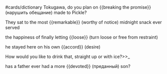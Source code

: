 #cards/dictionary 
Tokugawa, do you plan on {{breaking the promise}} (нарушить обещание) made to Pickle?

They sat to the most {{remarkable}} (worthy of notice) midnight snack ever served

the happiness of finally letting {{loose}} (turn loose or free from restraint) <!--SR:!2024-01-05,4,270-->

he stayed here on his own {{accord}} (desire) <!--SR:!2024-01-04,3,250--> 

How would you like to drink that, straight up or with ice?>>_ 

has a father ever had a more {{devoted}} (преданный) son? <!--SR:!2024-01-07,4,272-->